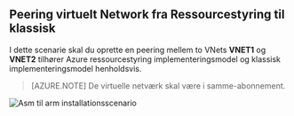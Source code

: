 ## <a name="peering-virtual-networks-from-rm-to-classic"></a>Peering virtuelt Network fra Ressourcestyring til klassisk

I dette scenarie skal du oprette en peering mellem to VNets **VNET1** og **VNET2** tilhører Azure ressourcestyring implementeringsmodel og klassisk implementeringsmodel henholdsvis.

> [AZURE.NOTE] De virtuelle netværk skal være i samme-abonnement.

![Asm til arm installationsscenario](./media/virtual-networks-create-vnetpeering-scenario-asmtoarm-include/figure01.PNG)
